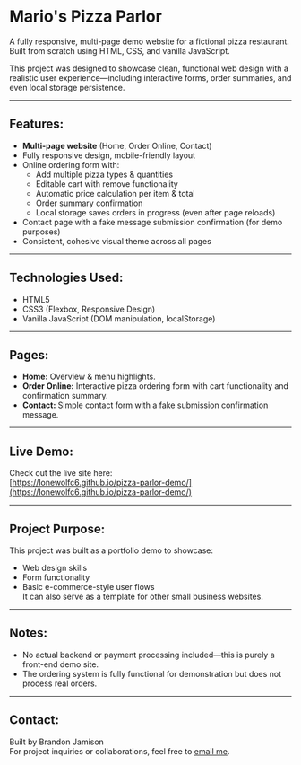 # Mario's Pizza Parlor

A fully responsive, multi-page demo website for a fictional pizza restaurant.  
Built from scratch using HTML, CSS, and vanilla JavaScript.

This project was designed to showcase clean, functional web design with a realistic user experience—including interactive forms, order summaries, and even local storage persistence.

---

## Features:
- **Multi-page website** (Home, Order Online, Contact)
- Fully responsive design, mobile-friendly layout
- Online ordering form with:
  - Add multiple pizza types & quantities
  - Editable cart with remove functionality
  - Automatic price calculation per item & total
  - Order summary confirmation
  - Local storage saves orders in progress (even after page reloads)
- Contact page with a fake message submission confirmation (for demo purposes)
- Consistent, cohesive visual theme across all pages

---

## Technologies Used:
- HTML5
- CSS3 (Flexbox, Responsive Design)
- Vanilla JavaScript (DOM manipulation, localStorage)

---

## Pages:
- **Home:** Overview & menu highlights.
- **Order Online:** Interactive pizza ordering form with cart functionality and confirmation summary.
- **Contact:** Simple contact form with a fake submission confirmation message.

---

## Live Demo:
Check out the live site here:  
[https://lonewolfc6.github.io/pizza-parlor-demo/](https://lonewolfc6.github.io/pizza-parlor-demo/)

---

## Project Purpose:
This project was built as a portfolio demo to showcase:
- Web design skills
- Form functionality
- Basic e-commerce-style user flows  
It can also serve as a template for other small business websites.

---

## Notes:
- No actual backend or payment processing included—this is purely a front-end demo site.
- The ordering system is fully functional for demonstration but does not process real orders.

---

## Contact:
Built by Brandon Jamison  
For project inquiries or collaborations, feel free to [email me](brandonjamison.dev@gmail.com).